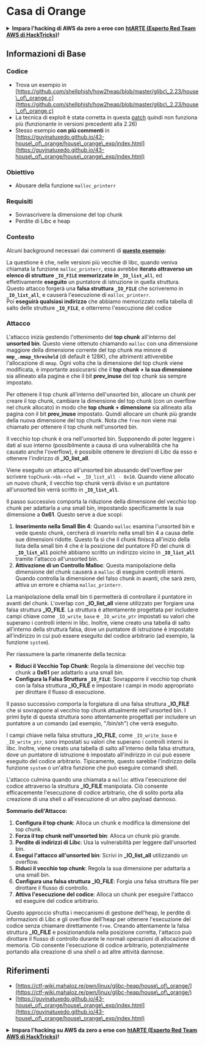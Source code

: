 # Casa di Orange

<details>

<summary><strong>Impara l'hacking di AWS da zero a eroe con</strong> <a href="https://training.hacktricks.xyz/courses/arte"><strong>htARTE (Esperto Red Team AWS di HackTricks)</strong></a><strong>!</strong></summary>

Altri modi per supportare HackTricks:

* Se vuoi vedere la tua **azienda pubblicizzata in HackTricks** o **scaricare HackTricks in PDF** Controlla i [**PIANI DI ABBONAMENTO**](https://github.com/sponsors/carlospolop)!
* Ottieni il [**merchandising ufficiale di PEASS & HackTricks**](https://peass.creator-spring.com)
* Scopri [**La Famiglia PEASS**](https://opensea.io/collection/the-peass-family), la nostra collezione di esclusive [**NFT**](https://opensea.io/collection/the-peass-family)
* **Unisciti al** 💬 [**gruppo Discord**](https://discord.gg/hRep4RUj7f) o al [**gruppo telegram**](https://t.me/peass) o **seguici** su **Twitter** 🐦 [**@hacktricks\_live**](https://twitter.com/hacktricks\_live)**.**
* **Condividi i tuoi trucchi di hacking inviando PR a** [**HackTricks**](https://github.com/carlospolop/hacktricks) e [**HackTricks Cloud**](https://github.com/carlospolop/hacktricks-cloud) repos di github.

</details>

## Informazioni di Base

### Codice

* Trova un esempio in [https://github.com/shellphish/how2heap/blob/master/glibc\_2.23/house\_of\_orange.c](https://github.com/shellphish/how2heap/blob/master/glibc\_2.23/house\_of\_orange.c)
* La tecnica di exploit è stata corretta in questa [patch](https://sourceware.org/git/?p=glibc.git;a=blobdiff;f=stdlib/abort.c;h=117a507ff88d862445551f2c07abb6e45a716b75;hp=19882f3e3dc1ab830431506329c94dcf1d7cc252;hb=91e7cf982d0104f0e71770f5ae8e3faf352dea9f;hpb=0c25125780083cbba22ed627756548efe282d1a0) quindi non funziona più (funzionante in versioni precedenti alla 2.26)
* Stesso esempio **con più commenti** in [https://guyinatuxedo.github.io/43-house\_of\_orange/house\_orange\_exp/index.html](https://guyinatuxedo.github.io/43-house\_of\_orange/house\_orange\_exp/index.html)

### Obiettivo

* Abusare della funzione `malloc_printerr`

### Requisiti

* Sovrascrivere la dimensione del top chunk
* Perdite di Libc e heap

### Contesto

Alcuni background necessari dai commenti di [**questo esempio**](https://guyinatuxedo.github.io/43-house\_of\_orange/house\_orange\_exp/index.html)**:**

La questione è che, nelle versioni più vecchie di libc, quando veniva chiamata la funzione `malloc_printerr`, essa avrebbe **iterato attraverso un elenco di strutture `_IO_FILE` memorizzate in `_IO_list_all`**, ed effettivamente **eseguito** un puntatore di istruzione in quella struttura.\
Questo attacco forgerà una **falsa struttura `_IO_FILE`** che scriveremo in **`_IO_list_all`**, e causerà l'esecuzione di `malloc_printerr`.\
Poi **eseguirà qualsiasi indirizzo** che abbiamo memorizzato nella tabella di salto delle strutture **`_IO_FILE`**, e otterremo l'esecuzione del codice

### Attacco

L'attacco inizia gestendo l'ottenimento del **top chunk** all'interno del **unsorted bin**. Questo viene ottenuto chiamando `malloc` con una dimensione maggiore della dimensione corrente del top chunk ma minore di **`mmp_.mmap_threshold`** (di default è 128K), che altrimenti attiverebbe l'allocazione di `mmap`. Ogni volta che la dimensione del top chunk viene modificata, è importante assicurarsi che il **top chunk + la sua dimensione** sia allineato alla pagina e che il bit **prev\_inuse** del top chunk sia sempre impostato.

Per ottenere il top chunk all'interno dell'unsorted bin, allocare un chunk per creare il top chunk, cambiare la dimensione del top chunk (con un overflow nel chunk allocato) in modo che **top chunk + dimensione** sia allineato alla pagina con il bit **prev\_inuse** impostato. Quindi allocare un chunk più grande della nuova dimensione del top chunk. Nota che `free` non viene mai chiamato per ottenere il top chunk nell'unsorted bin.

Il vecchio top chunk è ora nell'unsorted bin. Supponendo di poter leggere i dati al suo interno (possibilmente a causa di una vulnerabilità che ha causato anche l'overflow), è possibile ottenere le direzioni di Libc da esso e ottenere l'indirizzo di **\_IO\_list\_all**.

Viene eseguito un attacco all'unsorted bin abusando dell'overflow per scrivere `topChunk->bk->fwd = _IO_list_all - 0x10`. Quando viene allocato un nuovo chunk, il vecchio top chunk verrà diviso e un puntatore all'unsorted bin verrà scritto in **`_IO_list_all`**.

Il passo successivo comporta la riduzione della dimensione del vecchio top chunk per adattarla a una small bin, impostando specificamente la sua dimensione a **0x61**. Questo serve a due scopi:

1. **Inserimento nella Small Bin 4**: Quando `malloc` esamina l'unsorted bin e vede questo chunk, cercherà di inserirlo nella small bin 4 a causa delle sue dimensioni ridotte. Questo fa sì che il chunk finisca all'inizio della lista della small bin 4 che è la posizione del puntatore FD del chunk di **`_IO_list_all`** poiché abbiamo scritto un indirizzo vicino in **`_IO_list_all`** tramite l'attacco all'unsorted bin.
2. **Attivazione di un Controllo Malloc**: Questa manipolazione della dimensione del chunk causerà a `malloc` di eseguire controlli interni. Quando controlla la dimensione del falso chunk in avanti, che sarà zero, attiva un errore e chiama `malloc_printerr`.

La manipolazione della small bin ti permetterà di controllare il puntatore in avanti del chunk. L'overlap con **\_IO\_list\_all** viene utilizzato per forgiare una falsa struttura **\_IO\_FILE**. La struttura è attentamente progettata per includere campi chiave come `_IO_write_base` e `_IO_write_ptr` impostati su valori che superano i controlli interni in libc. Inoltre, viene creato una tabella di salto all'interno della struttura falsa, dove un puntatore di istruzione è impostato all'indirizzo in cui può essere eseguito del codice arbitrario (ad esempio, la funzione `system`).

Per riassumere la parte rimanente della tecnica:

* **Riduci il Vecchio Top Chunk**: Regola la dimensione del vecchio top chunk a **0x61** per adattarlo a una small bin.
* **Configura la Falsa Struttura `_IO_FILE`**: Sovrapporre il vecchio top chunk con la falsa struttura **\_IO\_FILE** e impostare i campi in modo appropriato per dirottare il flusso di esecuzione.

Il passo successivo comporta la forgiatura di una falsa struttura **\_IO\_FILE** che si sovrappone al vecchio top chunk attualmente nell'unsorted bin. I primi byte di questa struttura sono attentamente progettati per includere un puntatore a un comando (ad esempio, "/bin/sh") che verrà eseguito.

I campi chiave nella falsa struttura **\_IO\_FILE**, come `_IO_write_base` e `_IO_write_ptr`, sono impostati su valori che superano i controlli interni in libc. Inoltre, viene creato una tabella di salto all'interno della falsa struttura, dove un puntatore di istruzione è impostato all'indirizzo in cui può essere eseguito del codice arbitrario. Tipicamente, questo sarebbe l'indirizzo della funzione `system` o un'altra funzione che può eseguire comandi shell.

L'attacco culmina quando una chiamata a `malloc` attiva l'esecuzione del codice attraverso la struttura **\_IO\_FILE** manipolata. Ciò consente efficacemente l'esecuzione di codice arbitrario, che di solito porta alla creazione di una shell o all'esecuzione di un altro payload dannoso.

**Sommario dell'Attacco:**

1. **Configura il top chunk**: Alloca un chunk e modifica la dimensione del top chunk.
2. **Forza il top chunk nell'unsorted bin**: Alloca un chunk più grande.
3. **Perdite di indirizzi di Libc**: Usa la vulnerabilità per leggere dall'unsorted bin.
4. **Esegui l'attacco all'unsorted bin**: Scrivi in **\_IO\_list\_all** utilizzando un overflow.
5. **Riduci il vecchio top chunk**: Regola la sua dimensione per adattarla a una small bin.
6. **Configura una falsa struttura \_IO\_FILE**: Forgia una falsa struttura file per dirottare il flusso di controllo.
7. **Attiva l'esecuzione del codice**: Alloca un chunk per eseguire l'attacco ed eseguire del codice arbitrario.

Questo approccio sfrutta i meccanismi di gestione dell'heap, le perdite di informazioni di Libc e gli overflow dell'heap per ottenere l'esecuzione del codice senza chiamare direttamente `free`. Creando attentamente la falsa struttura **\_IO\_FILE** e posizionandola nella posizione corretta, l'attacco può dirottare il flusso di controllo durante le normali operazioni di allocazione di memoria. Ciò consente l'esecuzione di codice arbitrario, potenzialmente portando alla creazione di una shell o ad altre attività dannose.
## Riferimenti

* [https://ctf-wiki.mahaloz.re/pwn/linux/glibc-heap/house\_of\_orange/](https://ctf-wiki.mahaloz.re/pwn/linux/glibc-heap/house\_of\_orange/)
* [https://guyinatuxedo.github.io/43-house\_of\_orange/house\_orange\_exp/index.html](https://guyinatuxedo.github.io/43-house\_of\_orange/house\_orange\_exp/index.html)

<details>

<summary><strong>Impara l'hacking su AWS da zero a eroe con</strong> <a href="https://training.hacktricks.xyz/courses/arte"><strong>htARTE (Esperto Red Team AWS di HackTricks)</strong></a><strong>!</strong></summary>

Altri modi per supportare HackTricks:

* Se desideri vedere la tua **azienda pubblicizzata su HackTricks** o **scaricare HackTricks in PDF** controlla i [**PIANI DI ABBONAMENTO**](https://github.com/sponsors/carlospolop)!
* Ottieni il [**merchandising ufficiale di PEASS & HackTricks**](https://peass.creator-spring.com)
* Scopri [**La Famiglia PEASS**](https://opensea.io/collection/the-peass-family), la nostra collezione esclusiva di [**NFT**](https://opensea.io/collection/the-peass-family)
* **Unisciti al** 💬 [**gruppo Discord**](https://discord.gg/hRep4RUj7f) o al [**gruppo telegram**](https://t.me/peass) o **seguici** su **Twitter** 🐦 [**@hacktricks\_live**](https://twitter.com/hacktricks\_live)**.**
* **Condividi i tuoi trucchi di hacking inviando PR a** [**HackTricks**](https://github.com/carlospolop/hacktricks) e [**HackTricks Cloud**](https://github.com/carlospolop/hacktricks-cloud) github repos.

</details>
